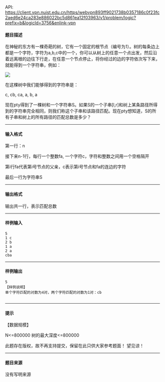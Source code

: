 API: https://client.vpn.nuist.edu.cn/https/webvpn893ff9021738b0357186c0f23fc2aed6e24ca283e886022bc5d861ea12f03963/v1/problem/logic?prefix=b&logicId=3756&enlink-vpn

#### 题目描述

在神秘的东方有一棵奇葩的树，它有一个固定的根节点（编号为1）。树的每条边上都是一个字符，字符为a,b,c中的一个，你可以从树上的任意一个点出发，然后沿着远离根的边往下行走，在任意一个节点停止，将你经过的边的字符依次写下来，就能得到一个字符串，例如：

![](../file/3756_0.gif)

在这棵树中我们能够得到的字符串是：

c, cb, ca, a, b, a

现在pty得到了一棵树和一个字符串S。如果S的一个子串\[l,r\]和树上某条路径所得到的字符串完全相同，则我们称这个子串和该路径匹配。现在pty想知道，S的所有子串和树上的所有路径的匹配总数是多少？

---

#### 输入格式

第一行：n

接下来n-1行，每行一个整数fa, 一个字符c，字符和整数之间用一个空格隔开

第i行fa代表第i号节点的父亲，c表示第i号节点和fa的连边的字符

最后一行为字符串S

---

#### 输出格式

输出共一行，表示匹配总数

---

#### 样例输入
```
5
1 c
2 b
1 a
2 a
cba
```

---

#### 样例输出
```
5
【样例说明】
单个字符匹配的对数为4对，两个字符匹配的对数为1对：cb
			

```

---

#### 提示

【数据规模】

N<=800000  树的最大深度<=800000

此题存在版权，故不再支持提交，保留在此只供大家参考题面！ 望见谅！

---

#### 题目来源

没有写明来源